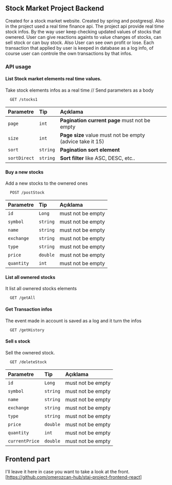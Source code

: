 
## Stock Market Project Backend 
Created for a stock market website. Created by spring and postgresql. Also in the project used a real time finance api. The project api provide real time stock infos. By the way user keep checking updated values of stocks that ownered. User can give reactions againts to value changes of stocks, can sell stock or can buy stock. Also User can see own profit or lose. Each transaction that applied by user is keeped in database as a log info, of course user can controle the own transactions by that infos. 
### API usage

#### List Stock market elements real time values.
Take stock elements infos as a real time   // Send parameters as a body

```http
  GET /stocks1
```

| Parametre | Tip     | Açıklama                |
| :-------- | :------- | :------------------------- |
| `page` | `int` | **Pagination current page** must not be empty |
| `size` | `int` | **Page size** value must not be empty (advice take it 15) |
| `sort` | `string` | **Pagination sort element**  |
| `sortDirect` | `string` | **Sort filter** like ASC, DESC, etc..  |




#### Buy a new stocks
Add a new stocks to the ownered ones
```http
  POST /postStock
```
| Parametre | Tip     | Açıklama                       |
| :-------- | :------- | :-------------------------------- |
| `id`      | `Long` |  must not be empty |
| `symbol`      | `string` |  must not be empty |
| `name`      | `string` |  must not be empty |
| `exchange`      | `string` |  must not be empty |
| `type`      | `string` |  must not be empty |
| `price`      | `double` |  must not be empty |
| `quantity`      | `int` |  must not be empty |




#### List all ownered stocks
It list all ownered stocks elements
```http
  GET /getAll
```

#### Get Transaction infos
The event made in account is saved as a log and it turn the infos

```http
  GET /getHistory
```


#### Sell s stock
Sell the ownered stock.

```http
  GET /deleteStock
```

| Parametre | Tip     | Açıklama                       |
| :-------- | :------- | :-------------------------------- |
| `id`      | `Long` |  must not be empty |
| `symbol`      | `string` |  must not be empty |
| `name`      | `string` |  must not be empty |
| `exchange`      | `string` |  must not be empty |
| `type`      | `string` |  must not be empty |
| `price`      | `double` |  must not be empty |
| `quantity`      | `int` |  must not be empty |
| `currentPrice`      | `double` |  must not be empty |


  
## Frontend part

I'll leave it here in case you want to take a look at the front.  
[https://github.com/omerozcan-hub/staj-project-frontend-react]


  
